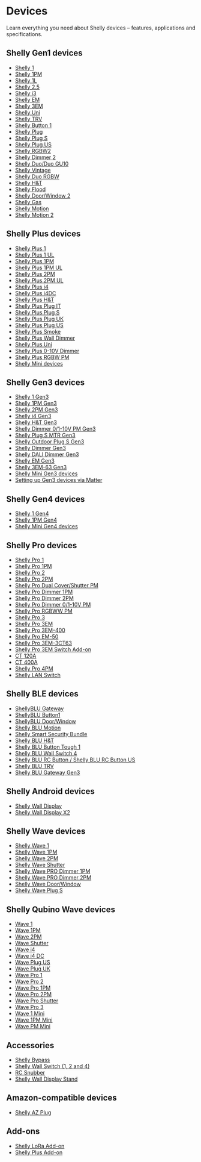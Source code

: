Devices
==========

Learn everything you need about Shelly devices – features, applications and specifications.

 Shelly Gen1 devices
----------

* [Shelly 1](https://kb.shelly.cloud/knowledge-base/shelly-1)
* [Shelly 1PM](https://kb.shelly.cloud/knowledge-base/shelly-1pm)
* [Shelly 1L](https://kb.shelly.cloud/knowledge-base/shelly-1l)
* [Shelly 2.5](https://kb.shelly.cloud/knowledge-base/shelly-2-5)
* [Shelly i3](https://kb.shelly.cloud/knowledge-base/shelly-i3)
* [Shelly EM](https://kb.shelly.cloud/knowledge-base/shelly-em)
* [Shelly 3EM](https://kb.shelly.cloud/knowledge-base/shelly-3em)
* [Shelly Uni](https://kb.shelly.cloud/knowledge-base/shelly-uni)
* [Shelly TRV](https://kb.shelly.cloud/knowledge-base/shelly-trv)
* [Shelly Button 1](https://kb.shelly.cloud/knowledge-base/shelly-button-1)
* [Shelly Plug](https://kb.shelly.cloud/knowledge-base/shelly-plug)
* [Shelly Plug S](https://kb.shelly.cloud/knowledge-base/shelly-plug-s)
* [Shelly Plug US](https://kb.shelly.cloud/knowledge-base/shelly-plug-us)
* [Shelly RGBW2](https://kb.shelly.cloud/knowledge-base/shelly-rgbw2)
* [Shelly Dimmer 2](https://kb.shelly.cloud/knowledge-base/shelly-dimmer-2)
* [Shelly Duo/Duo GU10](https://kb.shelly.cloud/knowledge-base/shelly-duo-duo-gu10)
* [Shelly Vintage](https://kb.shelly.cloud/knowledge-base/shelly-vintage)
* [Shelly Duo RGBW](https://kb.shelly.cloud/knowledge-base/shelly-bulb-duo-rgbw)
* [Shelly H&T](https://kb.shelly.cloud/knowledge-base/shelly-h-t)
* [Shelly Flood](https://kb.shelly.cloud/knowledge-base/shelly-flood)
* [Shelly Door/Window 2](https://kb.shelly.cloud/knowledge-base/shelly-door-window-2)
* [Shelly Gas](https://kb.shelly.cloud/knowledge-base/shelly-gas)
* [Shelly Motion](https://kb.shelly.cloud/knowledge-base/shelly-motion)
* [Shelly Motion 2](https://kb.shelly.cloud/knowledge-base/shelly-motion-2)

 Shelly Plus devices
----------

* [Shelly Plus 1](https://kb.shelly.cloud/knowledge-base/shelly-plus-1)
* [Shelly Plus 1 UL](https://kb.shelly.cloud/knowledge-base/shelly-plus-1-ul)
* [Shelly Plus 1PM](https://kb.shelly.cloud/knowledge-base/shelly-plus-1pm)
* [Shelly Plus 1PM UL](https://kb.shelly.cloud/knowledge-base/shelly-plus-1pm-ul)
* [Shelly Plus 2PM](https://kb.shelly.cloud/knowledge-base/shelly-plus-2pm)
* [Shelly Plus 2PM UL](https://kb.shelly.cloud/knowledge-base/shelly-plus-2pm-ul)
* [Shelly Plus i4](https://kb.shelly.cloud/knowledge-base/shelly-plus-i4)
* [Shelly Plus i4DC](https://kb.shelly.cloud/knowledge-base/shelly-plus-i4dc)
* [Shelly Plus H&T](https://kb.shelly.cloud/knowledge-base/shelly-plus-h-t)
* [Shelly Plus Plug IT](https://kb.shelly.cloud/knowledge-base/shelly-plus-plug-it)
* [Shelly Plus Plug S](https://kb.shelly.cloud/knowledge-base/shelly-plus-plug-s-1)
* [Shelly Plus Plug UK](https://kb.shelly.cloud/knowledge-base/shelly-plus-plug-uk)
* [Shelly Plus Plug US](https://kb.shelly.cloud/knowledge-base/shelly-plus-plug-us)
* [Shelly Plus Smoke](https://kb.shelly.cloud/knowledge-base/shelly-plus-smoke)
* [Shelly Plus Wall Dimmer](https://kb.shelly.cloud/knowledge-base/shelly-plus-wall-dimmer)
* [Shelly Plus Uni](https://kb.shelly.cloud/knowledge-base/shelly-plus-uni)
* [Shelly Plus 0-10V Dimmer](https://kb.shelly.cloud/knowledge-base/shelly-plus-0-10v-dimmer)
* [Shelly Plus RGBW PM](https://kb.shelly.cloud/knowledge-base/shelly-plus-rgbw-pm)
* [Shelly Mini devices](https://kb.shelly.cloud/knowledge-base/shelly-mini-devices)

 Shelly Gen3 devices
----------

* [Shelly 1 Gen3](https://kb.shelly.cloud/knowledge-base/shelly-1-gen3)
* [Shelly 1PM Gen3](https://kb.shelly.cloud/knowledge-base/shelly-1pm-gen3)
* [Shelly 2PM Gen3](https://kb.shelly.cloud/knowledge-base/shelly-2pm-gen3)
* [Shelly i4 Gen3](https://kb.shelly.cloud/knowledge-base/shelly-i4-gen3)
* [Shelly H&T Gen3](https://kb.shelly.cloud/knowledge-base/shelly-h-t-gen3)
* [Shelly Dimmer 0/1-10V PM Gen3](https://kb.shelly.cloud/knowledge-base/shelly-dimmer-0-1-10v-pm-gen3)
* [Shelly Plug S MTR Gen3](https://kb.shelly.cloud/knowledge-base/shelly-plug-s-mtr-gen3)
* [Shelly Outdoor Plug S Gen3](https://kb.shelly.cloud/knowledge-base/outdoor-plug-s-gen3)
* [Shelly Dimmer Gen3](https://kb.shelly.cloud/knowledge-base/shelly-dimmer-gen3)
* [Shelly DALI Dimmer Gen3](https://kb.shelly.cloud/knowledge-base/shelly-dali-dimmer-gen3)
* [Shelly EM Gen3](https://kb.shelly.cloud/knowledge-base/shelly-em-gen3)
* [Shelly 3EM-63 Gen3](https://kb.shelly.cloud/knowledge-base/shelly-3em-63-gen3)
* [Shelly Mini Gen3 devices](https://kb.shelly.cloud/knowledge-base/shelly-mini-gen3-devices)
* [Setting up Gen3 devices via Matter](https://kb.shelly.cloud/knowledge-base/setting-up-gen3-devices-via-matter)

 Shelly Gen4 devices
----------

* [Shelly 1 Gen4](https://kb.shelly.cloud/knowledge-base/shelly-1-gen4)
* [Shelly 1PM Gen4](https://kb.shelly.cloud/knowledge-base/shelly-1pm-gen4)
* [Shelly Mini Gen4 devices](https://kb.shelly.cloud/knowledge-base/shelly-mini-gen4-devices)

 Shelly Pro devices
----------

* [Shelly Pro 1](https://kb.shelly.cloud/knowledge-base/shelly-pro-1)
* [Shelly Pro 1PM](https://kb.shelly.cloud/knowledge-base/shelly-pro-1pm)
* [Shelly Pro 2](https://kb.shelly.cloud/knowledge-base/shelly-pro-2)
* [Shelly Pro 2PM](https://kb.shelly.cloud/knowledge-base/shelly-pro-2pm)
* [Shelly Pro Dual Cover/Shutter PM](https://kb.shelly.cloud/knowledge-base/shelly-pro-dual-cover-pm)
* [Shelly Pro Dimmer 1PM](https://kb.shelly.cloud/knowledge-base/shelly-pro-dimmer-1pm)
* [Shelly Pro Dimmer 2PM](https://kb.shelly.cloud/knowledge-base/shelly-pro-dimmer-2pm)
* [Shelly Pro Dimmer 0/1-10V PM](https://kb.shelly.cloud/knowledge-base/shelly-pro-dimmer-0-1-10v-pm)
* [Shelly Pro RGBWW PM](https://kb.shelly.cloud/knowledge-base/shelly-pro-rgbww-pm)
* [Shelly Pro 3](https://kb.shelly.cloud/knowledge-base/shelly-pro-3-v1)
* [Shelly Pro 3EM](https://kb.shelly.cloud/knowledge-base/shelly-pro-3em)
* [Shelly Pro 3EM-400](https://kb.shelly.cloud/knowledge-base/shelly-pro-3em-400)
* [Shelly Pro EM-50](https://kb.shelly.cloud/knowledge-base/shelly-pro-em-50)
* [Shelly Pro 3EM-3CT63](https://kb.shelly.cloud/knowledge-base/shelly-pro-3em-3ct63)
* [Shelly Pro 3EM Switch Add-on](https://kb.shelly.cloud/knowledge-base/shelly-pro-3em-switch-add-on)
* [CT 120A](https://kb.shelly.cloud/knowledge-base/ct-120a)
* [CT 400A](https://kb.shelly.cloud/knowledge-base/ct-400a)
* [Shelly Pro 4PM](https://kb.shelly.cloud/knowledge-base/4shelly-pro-4pm)
* [Shelly LAN Switch](https://kb.shelly.cloud/knowledge-base/shelly-lan-switch)

 Shelly BLE devices
----------

* [ShellyBLU Gateway](https://kb.shelly.cloud/knowledge-base/shellyblu-gateway)
* [ShellyBLU Button1](https://kb.shelly.cloud/knowledge-base/shellyblu-button1)
* [ShellyBLU Door/Window](https://kb.shelly.cloud/knowledge-base/shellyblu-door-window)
* [Shelly BLU Motion](https://kb.shelly.cloud/knowledge-base/shellyblu-motion)
* [Shelly Smart Security Bundle](https://kb.shelly.cloud/knowledge-base/shelly-smart-security-bundle)
* [Shelly BLU H&T](https://kb.shelly.cloud/knowledge-base/shelly-blu-h-t)
* [Shelly BLU Button Tough 1](https://kb.shelly.cloud/knowledge-base/shelly-blu-button-tough-1)
* [Shelly BLU Wall Switch 4](https://kb.shelly.cloud/knowledge-base/shelly-blu-wall-switch-4)
* [Shelly BLU RC Button / Shelly BLU RC Button US](https://kb.shelly.cloud/knowledge-base/shelly-blu-rc-button-4-us)
* [Shelly BLU TRV](https://kb.shelly.cloud/knowledge-base/shelly-blu-trv)
* [Shelly BLU Gateway Gen3](https://kb.shelly.cloud/knowledge-base/shelly-blu-gateway-gen3)

 Shelly Android devices
----------

* [Shelly Wall Display](https://kb.shelly.cloud/knowledge-base/shelly-wall-display)
* [Shelly Wall Display X2](https://kb.shelly.cloud/knowledge-base/shelly-wall-display-x2)

 Shelly Wave devices
----------

* [Shelly Wave 1](https://kb.shelly.cloud/knowledge-base/shelly-wave-1)
* [Shelly Wave 1PM](https://kb.shelly.cloud/knowledge-base/shelly-wave-1pm)
* [Shelly Wave 2PM](https://kb.shelly.cloud/knowledge-base/shelly-wave-2pm)
* [Shelly Wave Shutter](https://kb.shelly.cloud/knowledge-base/shelly-wave-shutter)
* [Shelly Wave PRO Dimmer 1PM](https://kb.shelly.cloud/knowledge-base/shelly-wave-pro-dimmer-1pm)
* [Shelly Wave PRO Dimmer 2PM](https://kb.shelly.cloud/knowledge-base/shelly-wave-pro-dimmer-2pm)
* [Shelly Wave Door/Window](https://kb.shelly.cloud/knowledge-base/shelly-wave-door-window)
* [Shelly Wave Plug S](https://kb.shelly.cloud/knowledge-base/shelly-wave-plug-s)

 Shelly Qubino Wave devices
----------

* [Wave 1](https://kb.shelly.cloud/knowledge-base/wave-1-1)
* [Wave 1PM](https://kb.shelly.cloud/knowledge-base/wave-1pm-1)
* [Wave 2PM](https://kb.shelly.cloud/knowledge-base/wave-2pm-1)
* [Wave Shutter](https://kb.shelly.cloud/knowledge-base/wave-shutter-1)
* [Wave i4](https://kb.shelly.cloud/knowledge-base/wave-i4-1)
* [Wave i4 DC](https://kb.shelly.cloud/knowledge-base/wave-i4-dc-1)
* [Wave Plug US](https://kb.shelly.cloud/knowledge-base/wave-plug-us)
* [Wave Plug UK](https://kb.shelly.cloud/knowledge-base/wave-plug-uk)
* [Wave Pro 1](https://kb.shelly.cloud/knowledge-base/wave-pro-1-1)
* [Wave Pro 2](https://kb.shelly.cloud/knowledge-base/wave-pro-2-1)
* [Wave Pro 1PM](https://kb.shelly.cloud/knowledge-base/wave-pro-1pm-1)
* [Wave Pro 2PM](https://kb.shelly.cloud/knowledge-base/wave-pro-2pm-1)
* [Wave Pro Shutter](https://kb.shelly.cloud/knowledge-base/wave-pro-shutter)
* [Wave Pro 3](https://kb.shelly.cloud/knowledge-base/wave-pro-3)
* [Wave 1 Mini](https://kb.shelly.cloud/knowledge-base/wave-1-mini-1)
* [Wave 1PM Mini](https://kb.shelly.cloud/knowledge-base/wave-1pm-mini-1)
* [Wave PM Mini](https://kb.shelly.cloud/knowledge-base/wave-pm-mini-1)

 Accessories
----------

* [Shelly Bypass](https://kb.shelly.cloud/knowledge-base/shelly-bypass)
* [Shelly Wall Switch (1, 2 and 4)](https://kb.shelly.cloud/knowledge-base/shelly-wall-switch-1-2-and-4)
* [RC Snubber](https://kb.shelly.cloud/knowledge-base/rc-snubber)
* [Shelly Wall Display Stand](https://kb.shelly.cloud/knowledge-base/shelly-wall-display-stand)

 Amazon-compatible devices
----------

* [Shelly AZ Plug](https://kb.shelly.cloud/knowledge-base/shelly-az-plug)

 Add-ons
----------

* [Shelly LoRa Add-on](https://kb.shelly.cloud/knowledge-base/shelly-lora-add-on)
* [Shelly Plus Add-on](https://kb.shelly.cloud/knowledge-base/shelly-plus-add-on)
